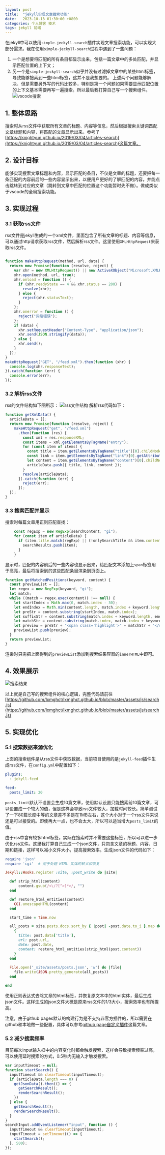 ```yaml
---
layout: post
title:  "jekyll实现文章搜索功能"
date:   2023-10-13 01:30:00 +0800
categories: 个人博客 技术
tags: jekyll 前端
---
```

在jekyll中可以使用`simple-jeckyll-search`插件实现文章搜索功能，可以实现大部分需求。我在使用`simple-jeckyll-search`过程中遇到了一些问题：
1. 一个是想要将匹配的所有条目都显示出来，包括一篇文章中的多处匹配，并显示匹配位置的上下文；
2. 另一个是`simple-jeckyll-search`似乎并没有过滤掉文章中的某些html标签，导致能够搜索到一些html标签，这并不是我想要的。
上述两个问题能够解决，但是需要另外写的代码比较多，特别是第一个问题如果需要显示匹配位置的上下文基本需要再写一遍搜索。所以最后我打算自己写一个搜索组件。
![vscode搜索](/post_assets/images/2023/10/13-vscode-global-search.png)

## 1. 整体思路
搜索时从rss文件中获取所有文章的标题、内容等信息，然后根据搜索关键词匹配文章标题和内容，将匹配的文章显示出来。参考了[https://knightyun.github.io/2019/03/04/articles-search](https://knightyun.github.io/2019/03/04/articles-search)这篇文章。

## 2. 设计目标
能够实现搜索文章标题和内容，显示匹配的条目，不仅是文章的标题，还要把每一条匹配的内容前后的一些内容显示出来，以便用户更好的了解匹配的内容，并能点击跳转到对应的文章（跳转到文章中匹配的位置这个功能暂时先不做）。做成类似于vscode的全局搜索功能。

## 3. 实现过程
### 3.1 获取rss文件
rss文件是jekyll生成的一个xml文件，里面包含了所有文章的标题、内容等信息，可以通过http请求获取rss文件，然后解析rss文件。这里使用`XMLHttpRequest`来获取rss文件。
```javascript

function makeHttpRequest(method, url, data) {
  return new Promise(function (resolve, reject) {
    var xhr = new XMLHttpRequest() || new ActiveXObject("Microsoft.XMLHTTP");
    xhr.open(method, url, true);
    xhr.onload = function () {
      if (xhr.readyState == 4 && xhr.status == 200) {
        resolve(xhr);
      } else {
        reject(xhr.statusText);
      }
    };
    xhr.onerror = function () {
      reject("网络错误");
    };
    if (data) {
      xhr.setRequestHeader("Content-Type", "application/json");
      xhr.send(JSON.stringify(data));
    } else {
      xhr.send();
    }
  });
}
makeHttpRequest("GET", "/feed.xml").then(function (xhr) {
  console.log(xhr.responseText);
}).catch(function (err) {
  console.error(err);
});
```

### 3.2 解析rss文件
rss的文件结构如下图所示：
![rss文件结构](/post_assets/images/2023/10/13-rss-structure.png)
解析rss代码如下：
```javascript
function getXmlData() {
  articleData = [];
  return new Promise(function (resolve, reject) {
    makeHttpRequest("get", "/feed.xml")
      .then(function (res) {
        const xml = res.responseXML;
        const items = xml.getElementsByTagName("entry");
        for (const item of items) {
          const title = item.getElementsByTagName("title")[0].childNodes[0].nodeValue;
          const link = item.getElementsByTagName("link")[0].getAttribute("href");
          let content = item.getElementsByTagName("content")[0].childNodes[0].nodeValue.replace(/<.*?>/g, "");
          articleData.push({ title, link, content });
        }
        resolve(articleData);
      }).catch(function (err) {
        reject(err);
      });
  });
}
```

### 3.3 搜索匹配并显示
搜索时每篇文章用正则匹配查找：
```javascript
    const regExp = new RegExp(searchContent, "gi");
    for (const item of articleData) {
      if (item.title.match(regExp) || (!onlySearchTitle && item.content.match(regExp))) {
        searchResults.push(item);
      }
    }
```
显示时，匹配的内容前后的一些内容也显示出来，给匹配文本添加上`span`标签用于高亮，最后将搜索到的这些匹配条目渲染到页面上。
```javascript
function getMatchedPositions(keyword, content) {
  const previewList = [];
  let regex = new RegExp(keyword, "gi");
  let match;
  while ((match = regex.exec(content)) !== null) {
    let startIndex = Math.max(0, match.index - 30);
    let endIndex = Math.min(content.length, match.index + keyword.length + 40);
    let preStr = content.substring(startIndex, match.index);
    let suffixStr = content.substring(match.index + keyword.length, endIndex);
    let matchStr = content.substring(match.index, match.index + keyword.length);
    let preview = preStr + "<span class='highlight'>" + matchStr + "</span>" + suffixStr;
    previewList.push(preview);
  }
  return previewList;
}
```
渲染时只需把上面得到的`previewList`添加到搜索结果容器的`innerHTML`中即可。

## 4. 效果展示
![搜索结果](/post_assets/images/2023/10/13-search-preview.png)

以上就是自己写的搜索组件的核心逻辑，完整代码请前往[https://github.com/lxmghct/lxmghct.github.io/blob/master/assets/js/search.js](https://github.com/lxmghct/lxmghct.github.io/blob/master/assets/js/search.js)

## 5. 实现优化
### 5.1 搜索数据来源优化
上面的搜索组件是从rss文件中获取数据，当前项目使用的是`jekyll-feed`插件生成rss文件，在`config.yml`中配置如下：
```yaml
plugins:
  - jekyll-feed

feed:
  posts_limit: 20
```

`posts_limit`默认不设置会生成10篇文章，使用默认设置只能搜索前10篇文章，可以设置成一个较大的值，但是这样会导致rss文件较大，加载时间较长。简单测试了一下80篇长度中等的文章差不多是在1MB左右，这个大小对于一个rss文件来说还是可以接受的。即使再大一点，也不会太大，所以可以适当增大`posts_limit`的值。


由于rss中含有较多html标签，实际在搜索时并不需要这些标签，所以可以进一步优化rss文件。这里我打算自己生成一个json文件，只包含文章的标题、内容、日期和链接，这样可以减小文件大小，提高搜索效率。生成json文件的代码如下：

```ruby
require 'json'
require 'cgi'  # 用于处理 HTML 实体的转义和恢复

Jekyll::Hooks.register :site, :post_write do |site|

  def strip_html(content)
      content.gsub(/<\/?[^>]*>/, "")
  end

  def restore_html_entities(content)
    CGI.unescapeHTML(content)
  end

  start_time = Time.now

  all_posts = site.posts.docs.sort_by { |post| -post.date.to_i }.map do |post|
    {
      title: post.data['title'],
      url: post.url,
      date: post.date,
      content: restore_html_entities(strip_html(post.content))
    }
  end
  
  File.open('_site/assets/posts.json', 'w') do |file|
    file.write(JSON.pretty_generate(all_posts))
  end

end
```
使用正则表达式去除文章的html标签，并恢复原文本中的html实体，最后生成json文件。这样生成的json文件大概是原来rss文件的1/3大小，搜索效率也有所提高。


注意，由于github pages默认的构建行为是不支持非官方插件的，所以需要在github和本地做一些配置，具体可以参考[github page自定义插件](../../../../技术探索/2023/10/13/github-page自定义插件.html)这篇文章。


### 5.2 减少搜索频率
目前每次input输入框中的内容变化时都会触发搜索，这样会导致搜索频率过高，可以使用延时搜索的方式，0.5秒内无输入才触发搜索。
```javascript
var inputTimeout = null;
function startSearch() {
  inputTimeout && clearTimeout(inputTimeout);
  if (articleData.length === 0) {
    getJsonData().then(() => {
      getSearchResult();
      renderSearchResult();
    })
  } else {
    getSearchResult();
    renderSearchResult();
  }
}
searchInput.addEventListener("input", function () {
  inputTimeout && clearTimeout(inputTimeout);
  inputTimeout = setTimeout(() => {
    startSearch();
  }, 500);
});
```

